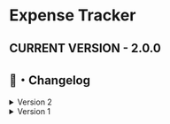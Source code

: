 # Expense Tracker

## CURRENT VERSION - 2.0.0

## <a id="Changelog"></a>📝・Changelog
<details>

  <summary>Version 2</summary>

    [Version 2.0.0]
        - Fixed a budget bug where user could put a budget higher than the balance.
        - Fixed a bug where if the user had negative balance and tried to add budget, program would freeze there.
        - User can now see how much balance and budget is available in the account settings.
        - User can now change the PIN.
        - User can add expenses now! (3 choices only)
        - User can clear expense history.
        - Added a choice in account settings so that the user can return to the menu.
        - Added purchases History (unlimited range)
        - Changed blocked from 6 chances to 5.
        - Current Month expenses working!

</details>

<details>
  
  <summary>Version 1</summary>

    [Version 1.1.0]
        - Created new Classes for code optimization.
        - If a user doesn't have an account, the program will ask for a new PIN
        - User can add Balance
        - User can Set new Budget
        - All updated and saved in real time.

    [Version 1.0.1]
        - Fixed a bug when the user get blocked, the correct pin need to be inserted twice

    [Version 1.0.0]
        - Added Login System
        - Added Blocking system for when user inserts wrong pin 6 times in a row. Each time user is blocked, the blocking time doubles.
        - Added Static Methods for code optimization
        - Configuration File located in %temp% "FileManagement.cfg"
        
</details>
